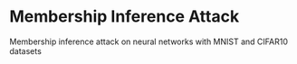 # Membership Inference Attack
Membership inference attack on neural networks with MNIST and CIFAR10 datasets
